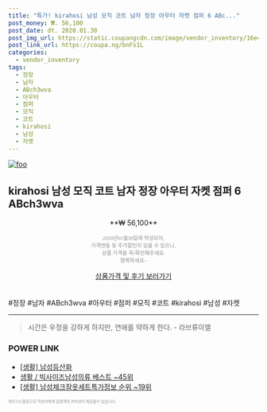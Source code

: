 ```yaml
--- 
title: "특가! kirahosi 남성 모직 코트 남자 정장 아우터 자켓 점퍼 6 ABc..." 
post_money: ₩. 56,100 
post_date: dt. 2020.01.30 
post_img_url: https://static.coupangcdn.com/image/vendor_inventory/16e4/0bb247e98015e2f495e16fe1b524f1d1ec4e4acc2784f4e7aaf7b2982ac3.jpg 
post_link_url: https://coupa.ng/bnFs1L 
categories: 
  - vendor_inventory 
tags: 
  - 정장 
  - 남자 
  - ABch3wva 
  - 아우터 
  - 점퍼 
  - 모직 
  - 코트 
  - kirahosi 
  - 남성 
  - 자켓 
--- 
```

[![foo](https://static.coupangcdn.com/image/vendor_inventory/16e4/0bb247e98015e2f495e16fe1b524f1d1ec4e4acc2784f4e7aaf7b2982ac3.jpg)](https://coupa.ng/bnFs1L) 

## kirahosi 남성 모직 코트 남자 정장 아우터 자켓 점퍼 6 ABch3wva 
<p style="text-align: center;">**₩ 56,100**</p> 
<p style="text-align: center;"><span style="color: #898c8f; font-family: Georgia,Times,serif; font-size: 0.75em;">2020년01월30일에 작성되어, <br>가격변동 및 추가할인이 있을 수 있으니,<br> 상품 가격을 꼭!확인해주세요.<br>행복하세요~</span> 
</p>	 
<div markdown="0" style="text-align: center;"><a href="https://coupa.ng/bnFs1L" class="btn btn--success">상품가격 및 후기 보러가기</a></div> 
<br><br> 
  #정장 #남자 #ABch3wva #아우터 #점퍼 #모직 #코트 #kirahosi #남성 #자켓 
<hr> 

> 시간은 우정을 강하게 하지만, 연애를 약하게 한다. - 라브류이엘 


### POWER LINK

* <a href="https://blog.naver.com/fasyy4321/221759300447" target="_blank"> [생활] 남성등산화  </a>
* <a href="https://blog.naver.com/santokki14/221784013368" target="_blank">생활 / 빅사이즈남성의류 베스트 ~45위</a>
* <a href="https://blog.naver.com/sakai111/221772303385" target="_blank"> [생활] 남성체크잠옷세트특가정보 순위 ~19위</a>

<span style="color: #898c8f; font-family: Georgia,Times,serif; font-size: 0.55em;">파트너스활동으로 작성자에게 일정액의 커미션이 제공될수 있습니다.</span> 
